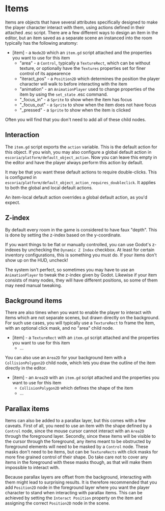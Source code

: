 # Items

Items are objects that have several attributes specifically designed to make the player character interact with them, using actions defined in their attached .esc script. There are a few different ways to design an item in the editor, but an item saved as a separate scene an instanced into the room typically has the following anatomy:

* [item] - a `Node2D` which an `item.gd` script attached and the properties you want to use for this item
    * "area" - a `Control`, typically a `TextureRect`, which can be without texture, or optionally have the `Textures` properties set for finer control of its appearence
    * "iteract_pos" - a `Position2D` which determines the position the player character will walk to before interacting with the item
    * "animation" - an `AnimationPlayer` used to change properties of the item by using the `set_state` .esc command.
    * "_focus_in" - a `Sprite` to show when the item has focus
    * "_focus_out" - a `Sprite` to show when the item does not have focus
    * "_pressed" - a `Sprite` to show when the item is clicked

Often you will find that you don't need to add all of these child nodes.

## Interaction

The `item.gd` script exports the `action` variable. This is the default action for this object. If you wish, you may also configure a global default action in `escoria/platform/default_object_action`. Now you can leave this empty in the editor and have the player always perform this action by default.

It may be that you want these default actions to require double-clicks. This is configured in `escoria/platform/default_object_action_requires_doubleclick`. It applies to both the global and local default actions.

An item-local default action overrides a global default action, as you'd expect.

## Z-index

By default every room in the game is considered to have faux "depth". This is done by setting the z-index based on the y-coordinate.

If you want things to be flat or manually controlled, you can use Godot's z-indexes by unchecking the `Dynamic Z Index` checkbox.
At least for certain inventory configurations, this is something you must do. If your items don't show up on the HUD, uncheck!

The system isn't perfect, so sometimes you may have to use an `AnimationPlayer` to tweak the z-index given by Godot. Likewise
if your item consists of many nodes, they will have different positions, so some of them may need manual tweaking.

## Background items

There are also times when you want to enable the player to interact with items which are not separate scenes, but drawn directly on the background. For such use cases, you will typically use a `TextureRect` to frame the item, with an optional click mask, and no "area" child node.

* [item] - a `TextureRect` with an `item.gd` script attached and the properties you want to use for this item
    * ...

You can also use an `Area2D` for your background item with a `CollisionPolygon2D` child node, which lets you draw the outline of the item directly in the editor.

* [item] - an `Area2D`  with an `item.gd` script attached and the properties you want to use for this item
    * `CollisionPolygon2D` which defines the shape of the item
    * ...

## Parallax items

Items can also be added to a parallax layer, but this comes with a few caveats. First of all, you need to use an item with the shape defined by a `Control` node, since the mouse cursor cannot interact with an `Area2D` through the foreground layer. Secondly, since these items will be visible to the cursor through the foreground, any items meant to be obstructed by foreground elements will need to be masked by a `Control` node. These masks don't need to be items, but can be `TextureRects` with click masks for more fine grained control of their shape. Do take care not to cover any items in the foreground with these masks though, as that will make them impossible to interact with.

Because parallax layers are offset from the background, interacting with them might lead to surprising results. It is therefore recommended that you add `Position2D` node in the foreground layer where you want the player character to stand when interacting with parallax items. This can be achieved by setting the `Interact Position` property on the item and assigning the correct `Position2D` node in the scene.
